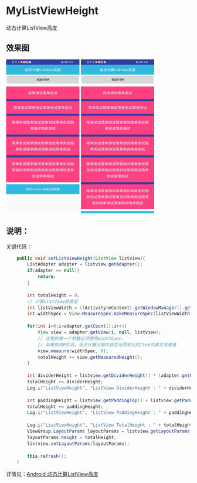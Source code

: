 # MyListViewHeight
动态计算ListView高度

## 效果图
<img src="https://github.com/881205wzs/MyListViewHeight/raw/master/default_1.jpg" height="420" width="200"/>
<img src="https://github.com/881205wzs/MyListViewHeight/raw/master/default_2.jpg" height="420" width="200"/>

## 说明：

关键代码：
```java
    public void setListViewHeight(ListView listview){
        ListAdapter adapter = listview.getAdapter();
        if(adapter == null){
            return;
        }

        int totalHeight = 0;
        // 计算ListView的宽度
        int listViewWidth = ((Activity)mContext).getWindowManager().getDefaultDisplay().getWidth();
        int widthSpec = View.MeasureSpec.makeMeasureSpec(listViewWidth, View.MeasureSpec.AT_MOST);

        for(int i=0;i<adapter.getCount();i++){
            View view = adapter.getView(i, null, listview);
            // 这里的第一个参数必须使用widthSpec，
            // 如果使用0的话，无法计算出随内容变化而变化的Item的真正高度值
            view.measure(widthSpec, 0);
            totalHeight += view.getMeasuredHeight();
        }

        int dividerHeight = listview.getDividerHeight() * (adapter.getCount() - 1);
        totalHeight += dividerHeight;
        Log.i("ListViewHeight", "ListView DividerHeight : " + dividerHeight);

        int paddingHeight = listview.getPaddingTop() + listview.getPaddingBottom();
        totalHeight += paddingHeight;
        Log.i("ListViewHeight", "ListView PaddingHeight : " + paddingHeight);

        Log.i("ListViewHeight", "ListView TotalHeight : " + totalHeight);
        ViewGroup.LayoutParams layoutParams = listview.getLayoutParams();
        layoutParams.height = totalHeight;
        listview.setLayoutParams(layoutParams);

        this.refresh();
    }
```

详情见：<a href="https://davis.blog.csdn.net/article/details/105369693">Android 动态计算ListView高度</a>
